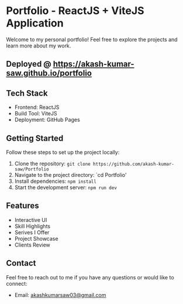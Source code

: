 # Portfolio - ReactJS + ViteJS Application

Welcome to my personal portfolio! Feel free to explore the projects and learn more about my work.

## Deployed @ https://akash-kumar-saw.github.io/portfolio

## Tech Stack

- Frontend: ReactJS
- Build Tool: ViteJS
- Deployment: GitHub Pages 

## Getting Started

Follow these steps to set up the project locally:

1. Clone the repository: `git clone https://github.com/akash-kumar-saw/Portfolio`
2. Navigate to the project directory: `cd Portfolio'
3. Install dependencies: `npm install`
4. Start the development server: `npm run dev`

## Features

- Interactive UI
- Skill Highlights
- Serives I Offer
- Project Showcase
- Clients Review

## Contact

Feel free to reach out to me if you have any questions or would like to connect:

- Email: akashkumarsaw03@gmail.com
